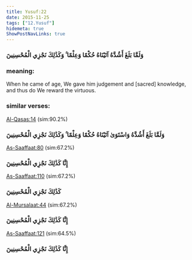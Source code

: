 ```yaml
---
title: Yusuf:22
date: 2015-11-25
tags: ["12.Yusuf"]
hidemeta: true 
ShowPostNavLinks: true 
---
```

### وَلَمَّا بَلَغَ أَشُدَّهُ آتَيْنَاهُ حُكْمًا وَعِلْمًا ۚ وَكَذَٰلِكَ نَجْزِي الْمُحْسِنِينَ
### meaning: 
When he came of age, We gave him judgement and [sacred] knowledge, and thus do We reward the virtuous.
### similar verses: 

[Al-Qasas:14](/28/14) (sim:90.2%)

### وَلَمَّا بَلَغَ أَشُدَّهُ وَاسْتَوَىٰ آتَيْنَاهُ حُكْمًا وَعِلْمًا ۚ وَكَذَٰلِكَ نَجْزِي الْمُحْسِنِينَ

[As-Saaffaat:80](/37/80) (sim:67.2%)

### إِنَّا كَذَٰلِكَ نَجْزِي الْمُحْسِنِينَ

[As-Saaffaat:110](/37/110) (sim:67.2%)

### كَذَٰلِكَ نَجْزِي الْمُحْسِنِينَ

[Al-Mursalaat:44](/77/44) (sim:67.2%)

### إِنَّا كَذَٰلِكَ نَجْزِي الْمُحْسِنِينَ

[As-Saaffaat:121](/37/121) (sim:64.5%)

### إِنَّا كَذَٰلِكَ نَجْزِي الْمُحْسِنِينَ

